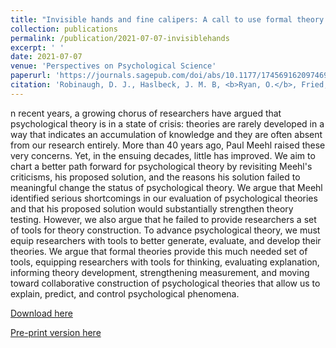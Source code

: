 ```yaml
---
title: "Invisible hands and fine calipers: A call to use formal theory as a toolkit for theory construction"
collection: publications
permalink: /publication/2021-07-07-invisiblehands
excerpt: ' '
date: 2021-07-07
venue: 'Perspectives on Psychological Science'
paperurl: 'https://journals.sagepub.com/doi/abs/10.1177/1745691620974697'
citation: 'Robinaugh, D. J., Haslbeck, J. M. B, <b>Ryan, O.</b>, Fried, E. I., & Waldorp, L. J. (2021). Invisible hands and fine calipers: A call to use formal theory as a toolkit for theory construction. Perspectives on Psychological Science, 16(4), 725-743.'
---
```

n recent years, a growing chorus of researchers have argued that psychological theory is in a state of crisis: theories are rarely developed in a way that indicates an accumulation of knowledge and they are often absent from our research entirely. More than 40 years ago, Paul Meehl raised these very concerns. Yet, in the ensuing decades, little has improved. We aim to chart a better path forward for psychological theory by revisiting Meehl's criticisms, his proposed solution, and the reasons his solution failed to meaningful change the status of psychological theory. We argue that Meehl identified serious shortcomings in our evaluation of psychological theories and that his proposed solution would substantially strengthen theory testing. However, we also argue that he failed to provide researchers a set of tools for theory construction. To advance psychological theory, we must equip researchers with tools to better generate, evaluate, and develop their theories. We argue that formal theories provide this much needed set of tools, equipping researchers with tools for thinking, evaluating explanation, informing theory development, strengthening measurement, and moving toward collaborative construction of psychological theories that allow us to explain, predict, and control psychological phenomena.

[Download here](https://journals.sagepub.com/doi/abs/10.1177/1745691620974697)

[Pre-print version here](https://psyarxiv.com/ugz7y/)
